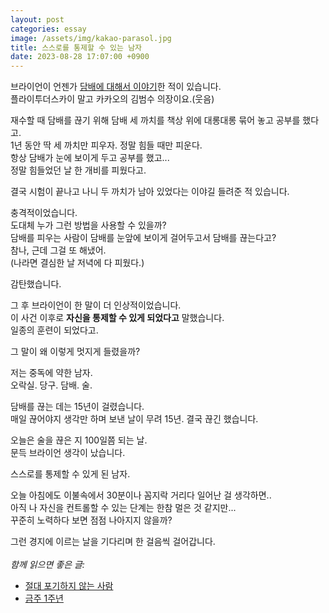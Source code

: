 ```yaml
---
layout: post
categories: essay
image: /assets/img/kakao-parasol.jpg
title: 스스로를 통제할 수 있는 남자
date: 2023-08-28 17:07:00 +0900
---
```


브라이언이 언젠가 [담배에 대해서 이야기](https://news.mt.co.kr/mtview.php?no=2011101714343203791)한 적이 있습니다.  
플라이투더스카이 말고 카카오의 김범수 의장이요.(웃음)

재수할 때 담배를 끊기 위해 담배 세 까치를 책상 위에 대롱대롱 묶어 놓고 공부를 했다고.  
1년 동안 딱 세 까치만 피우자. 정말 힘들 때만 피운다.  
항상 담배가 눈에 보이게 두고 공부를 했고...  
정말 힘들었던 날 한 개비를 피웠다고.

결국 시험이 끝나고 나니 두 까치가 남아 있었다는 이야길 들려준 적 있습니다.

충격적이었습니다.  
도대체 누가 그런 방법을 사용할 수 있을까?  
담배를 피우는 사람이 담배를 눈앞에 보이게 걸어두고서 담배를 끊는다고?  
참나, 근데 그걸 또 해냈어.  
(나라면 결심한 날 저녁에 다 피웠다.)

감탄했습니다.

그 후 브라이언이 한 말이 더 인상적이었습니다.  
이 사건 이후로 **자신을 통제할 수 있게 되었다고** 말했습니다.  
일종의 훈련이 되었다고.

그 말이 왜 이렇게 멋지게 들렸을까?

저는 중독에 약한 남자.  
오락실. 당구. 담배. 술.

담배를 끊는 데는 15년이 걸렸습니다.  
매일 끊어야지 생각만 하며 보낸 날이 무려 15년. 결국 끊긴 했습니다.

오늘은 술을 끊은 지 100일쯤 되는 날.  
문득 브라이언 생각이 났습니다.

스스로를 통제할 수 있게 된 남자.

오늘 아침에도 이불속에서 30분이나 꼼지락 거리다 일어난 걸 생각하면..  
아직 나 자신을 컨트롤할 수 있는 단계는 한참 멀은 것 같지만...  
꾸준히 노력하다 보면 점점 나아지지 않을까?

그런 경지에 이르는 날을 기다리며 한 걸음씩 걸어갑니다.
<br>
<br>
*함께 읽으면 좋은 글:*
* [절대 포기하지 않는 사람](https://brunch.co.kr/@buildingking/47)
* [금주 1주년](/essay/2024/05/26/quit-drinking.html)